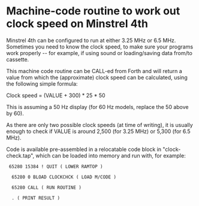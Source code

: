 # Machine-code routine to work out clock speed on Minstrel 4th

Minstrel 4th can be configured to run at either 3.25 MHz or 6.5 MHz. Sometimes you need to know the clock speed, to make sure your programs work properly -- for example, if using sound or loading/saving data from/to cassette.

This machine code routine can be CALL-ed from Forth and will return a value from which the (approximate) clock speed can be calculated, using the following simple formula:

Clock speed = (VALUE + 300) * 25 * 50

This is assuming a 50 Hz display (for 60 Hz models, replace the 50 above by 60).

As there are only two possible clock speeds (at time of writing), it is usually enough to check if VALUE is around 2,500 (for 3.25 MHz) or 5,300 (for 6.5 MHz).

Code is available pre-assembled in a relocatable code block in "clock-check.tap", which can be loaded into memory and run with, for example:

`  65280 15384 ! QUIT ( LOWER RAMTOP ) `

`  65280 0 BLOAD CLOCKCHCK ( LOAD M/CODE )`

`  65280 CALL ( RUN ROUTINE )`

`  . ( PRINT RESULT )`



